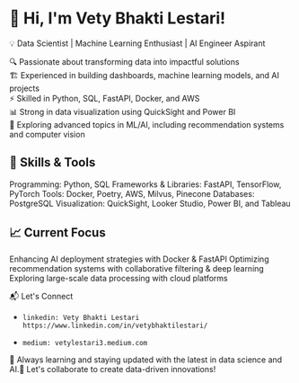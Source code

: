 # 🚀 Hi, I'm Vety Bhakti Lestari!

💡 Data Scientist | Machine Learning Enthusiast | AI Engineer Aspirant

🔍 Passionate about transforming data into impactful solutions  
🏗️ Experienced in building dashboards, machine learning models, and AI projects  
⚡ Skilled in Python, SQL, FastAPI, Docker, and AWS  
📊 Strong in data visualization using QuickSight and Power BI  
🧠 Exploring advanced topics in ML/AI, including recommendation systems and computer vision  

## 🚀 Skills & Tools

Programming: Python, SQL
Frameworks & Libraries: FastAPI, TensorFlow, PyTorch
Tools: Docker, Poetry, AWS, Milvus, Pinecone
Databases: PostgreSQL
Visualization: QuickSight, Looker Studio, Power BI, and Tableau

## 📈 Current Focus

Enhancing AI deployment strategies with Docker & FastAPI
Optimizing recommendation systems with collaborative filtering & deep learning
Exploring large-scale data processing with cloud platforms

📬 Let's Connect
  -     linkedin: Vety Bhakti Lestari https://www.linkedin.com/in/vetybhaktilestari/
  -     medium: vetylestari3.medium.com 

🌱 Always learning and staying updated with the latest in data science and AI.💬 Let's collaborate to create data-driven innovations!


<!---
vetybhakti2/vetybhakti2 is a ✨ special ✨ repository because its `README.md` (this file) appears on your GitHub profile.
You can click the Preview link to take a look at your changes.
--->
